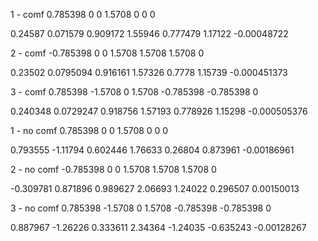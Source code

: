 1 - comf
0.785398
0
0
1.5708
0
0
0
 
0.24587
0.071579
0.909172
1.55946
0.777479
1.17122
-0.00048722
 
2 - comf
-0.785398
0
0
1.5708
1.5708
1.5708
0
 
0.23502
0.0795094
0.916161
1.57326
0.7778
1.15739
-0.000451373
 
3 - comf
0.785398
-1.5708
0
1.5708
-0.785398
-0.785398
0
 
0.240348
0.0729247
0.918756
1.57193
0.778926
1.15298
-0.000505376
 
1 - no comf
0.785398
0
0
1.5708
0
0
0
 
0.793555
-1.11794
0.602446
1.76633
0.26804
0.873961
-0.00186961
 
2 - no comf
-0.785398
0
0
1.5708
1.5708
1.5708
0
 
-0.309781
0.871896
0.989627
2.06693
1.24022
0.296507
0.00150013
 
3 - no comf
0.785398
-1.5708
0
1.5708
-0.785398
-0.785398
0
 
0.887967
-1.26226
0.333611
2.34364
-1.24035
-0.635243
-0.00128267
 

